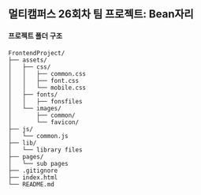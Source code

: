 ## 멀티캠퍼스 26회차 팀 프로젝트: Bean자리

#### 프로젝트 폴더 구조
	FrontendProject/
	├── assets/
	│   ├── css/
	│   │   ├── common.css
	│   │   ├── font.css
	│   │   └── mobile.css
	│   ├── fonts/
	│   │   ├── fonsfiles
	│   └── images/
	│       ├── common/
	│       └── favicon/
	├── js/
	│   └── common.js
	├── lib/
	│   └── library files
	├── pages/
	│   └── sub pages
	├── .gitignore
	├── index.html
	└── README.md